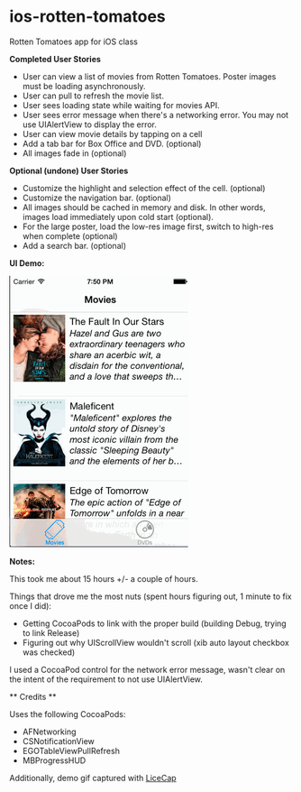 ios-rotten-tomatoes
===================

Rotten Tomatoes app for iOS class

**Completed User Stories**

- User can view a list of movies from Rotten Tomatoes.  Poster images must be loading asynchronously.
- User can pull to refresh the movie list.
- User sees loading state while waiting for movies API.
- User sees error message when there's a networking error.  You may not use UIAlertView to display the error. 
- User can view movie details by tapping on a cell
- Add a tab bar for Box Office and DVD. (optional)
- All images fade in (optional)

**Optional (undone) User Stories**

- Customize the highlight and selection effect of the cell. (optional)
- Customize the navigation bar. (optional)
- All images should be cached in memory and disk. In other words, images load immediately upon cold start (optional).
- For the large poster, load the low-res image first, switch to high-res when complete (optional)
- Add a search bar. (optional)

**UI Demo:**

![demo gif](https://raw.githubusercontent.com/osabina/ios-rotten-tomatoes/master/rt_demo.gif)

**Notes:**

This took me about 15 hours +/- a couple of hours.

Things that drove me the most nuts (spent hours figuring out, 1 minute to fix once I did):
  - Getting CocoaPods to link with the proper build (building Debug, trying to link Release)
  - Figuring out why UIScrollView wouldn't scroll (xib auto layout checkbox was checked)

I used a CocoaPod control for the network error message, wasn't clear on the intent of the
requirement to not use UIAlertView.

** Credits **

Uses the following CocoaPods:

- AFNetworking
- CSNotificationView
- EGOTableViewPullRefresh
- MBProgressHUD

Additionally, demo gif captured with [LiceCap](http://www.cockos.com/licecap/)
